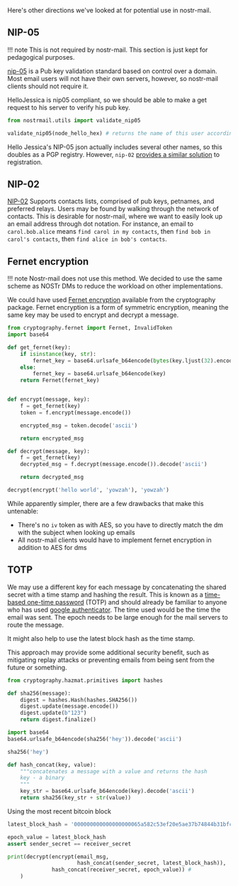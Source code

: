 Here's other directions we've looked at for potential use in nostr-mail.

## NIP-05

!!! note
    This is not required by nostr-mail. This section is just kept for pedagogical purposes.

[nip-05](https://github.com/nostr-protocol/nips/blob/master/05.md) is a Pub key validation standard based on control over a domain. Most email users will not have their own servers, however, so nostr-mail clients should not require it.

HelloJessica is nip05 compliant, so we should be able to make a get request to his server to verify his pub key.

```python
from nostrmail.utils import validate_nip05
```

```python
validate_nip05(node_hello_hex) # returns the name of this user according to their .com
```

Hello Jessica's NIP-05 json actually includes several other names, so this doubles as a PGP registry. However, `nip-02` [provides a similar solution](https://github.com/nostr-protocol/nips/blob/master/02.md) to registration.

## NIP-02

[NIP-02](https://github.com/nostr-protocol/nips/blob/master/02.md) Supports contacts lists, comprised of pub keys, petnames, and preferred relays. Users may be found by walking through the network of contacts. This is desirable for nostr-mail, where we want to easily look up an email address through dot notation. For instance, an email to `carol.bob.alice` means `find carol in my contacts`, then `find bob in carol's contacts`, then `find alice in bob's contacts`.

## Fernet encryption

!!! note
    Nostr-mail does not use this method. We decided to use the same scheme as NOSTr DMs to reduce the workload on other implementations.

We could have used [Fernet encryption](https://cryptography.io/en/latest/fernet/#fernet-symmetric-encryption) available from the cryptography package. Fernet encryption is a form of symmetric encryption, meaning the same key may be used to encrypt and decrypt a message.

```python
from cryptography.fernet import Fernet, InvalidToken
import base64

def get_fernet(key):
    if isinstance(key, str):
        fernet_key = base64.urlsafe_b64encode(bytes(key.ljust(32).encode()))
    else:
        fernet_key = base64.urlsafe_b64encode(key)
    return Fernet(fernet_key)


def encrypt(message, key):
    f = get_fernet(key)
    token = f.encrypt(message.encode())

    encrypted_msg = token.decode('ascii')

    return encrypted_msg

def decrypt(message, key):
    f = get_fernet(key)
    decrypted_msg = f.decrypt(message.encode()).decode('ascii')

    return decrypted_msg
```

```python
decrypt(encrypt('hello world', 'yowzah'), 'yowzah')
```

While apparently simpler, there are a few drawbacks that make this untenable:

* There's no `iv` token as with AES, so you have to directly match the dm with the subject when looking up emails
* All nostr-mail clients would have to implement fernet encryption in addition to AES for dms

## TOTP

We may use a different key for each message by concatenating the shared secret with a time stamp and hashing the result. This is known as a [time-based one-time password](https://en.wikipedia.org/wiki/Time-based_one-time_password) (TOTP) and should already be familiar to anyone who has used [google authenticator](https://googleauthenticator.net/). The time used would be the time the email was sent. The epoch needs to be large enough for the mail servers to route the message.

It might also help to use the latest block hash as the time stamp.

This approach may provide some additional security benefit, such as mitigating replay attacks or preventing emails from being sent from the future or something.

```python
from cryptography.hazmat.primitives import hashes
```

```python
def sha256(message):
    digest = hashes.Hash(hashes.SHA256())
    digest.update(message.encode())
    digest.update(b"123")
    return digest.finalize()
```

```python
import base64
base64.urlsafe_b64encode(sha256('hey')).decode('ascii')
```

```python
sha256('hey')
```

```python
def hash_concat(key, value):
    """concatenates a message with a value and returns the hash
    key - a binary
    """
    key_str = base64.urlsafe_b64encode(key).decode('ascii')
    return sha256(key_str + str(value))
```

Using the most recent bitcoin block

```python
latest_block_hash = '000000000000000000065a582c53ef20e5ae37b74844b31bfcbd82f4c515fdb2'
```

```python
epoch_value = latest_block_hash
assert sender_secret == receiver_secret

print(decrypt(encrypt(email_msg,
                      hash_concat(sender_secret, latest_block_hash)),
              hash_concat(receiver_secret, epoch_value)) # 
    )
```


